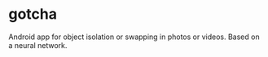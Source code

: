 # gotcha
Android app for object isolation or swapping in photos or videos. Based on a neural network.
